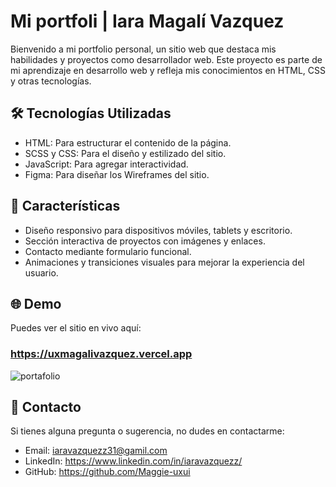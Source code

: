 # Mi portfoli | Iara Magalí Vazquez 

Bienvenido a mi portfolio personal, un sitio web que destaca mis habilidades y proyectos  como desarrollador web. Este proyecto es parte de mi aprendizaje en desarrollo web y refleja mis conocimientos en HTML, CSS y otras tecnologías.




## 🛠️ Tecnologías Utilizadas

- HTML: Para estructurar el contenido de la página.
- SCSS y CSS: Para el diseño y estilizado del sitio.
- JavaScript: Para agregar interactividad.
- Figma: Para diseñar los Wireframes del sitio.

## 🌟 Características

- Diseño responsivo para dispositivos móviles, tablets y escritorio.
- Sección interactiva de proyectos con imágenes y enlaces.
- Contacto mediante formulario funcional.
- Animaciones y transiciones visuales para mejorar la experiencia del usuario.
## 🌐 Demo
Puedes ver el sitio en vivo aquí: 
### https://uxmagalivazquez.vercel.app


![portafolio](https://github.com/user-attachments/assets/4d22d886-0113-4847-b536-8eb7dcafb8aa)



## 📧 Contacto
Si tienes alguna pregunta o sugerencia, no dudes en contactarme:

- Email: iaravazquezz31@gamil.com
- LinkedIn: https://www.linkedin.com/in/iaravazquezz/
- GitHub: https://github.com/Maggie-uxui

